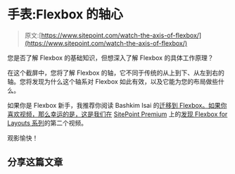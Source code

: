 # 手表:Flexbox 的轴心

> 原文:[https://www.sitepoint.com/watch-the-axis-of-flexbox/](https://www.sitepoint.com/watch-the-axis-of-flexbox/)

您是否了解 Flexbox 的基础知识，但想深入了解 Flexbox 的具体工作原理？

在这个截屏中，您将了解 Flexbox 的轴，它不同于传统的从上到下、从左到右的轴。您将发现为什么这个轴系对 Flexbox 如此有效，以及它能为您的布局做些什么。

如果你是 Flexbox 新手，我推荐你阅读 Bashkim Isai 的[迁移到 Flexbox。如果你喜欢视频，那么幸运的是，这是我们在](https://www.sitepoint.com/migrating-flexbox-cutting-mustard/) [SitePoint Premium](https://www.sitepoint.com/premium/) 上的[发现 Flexbox for Layouts 系列](https://www.sitepoint.com/premium/collections/discovering-flexbox-for-layouts)的第二个视频。

观影愉快！

## 分享这篇文章